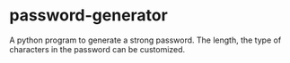 # password-generator
A python program to generate a strong password. The length, the type of characters in the password can be customized. 
